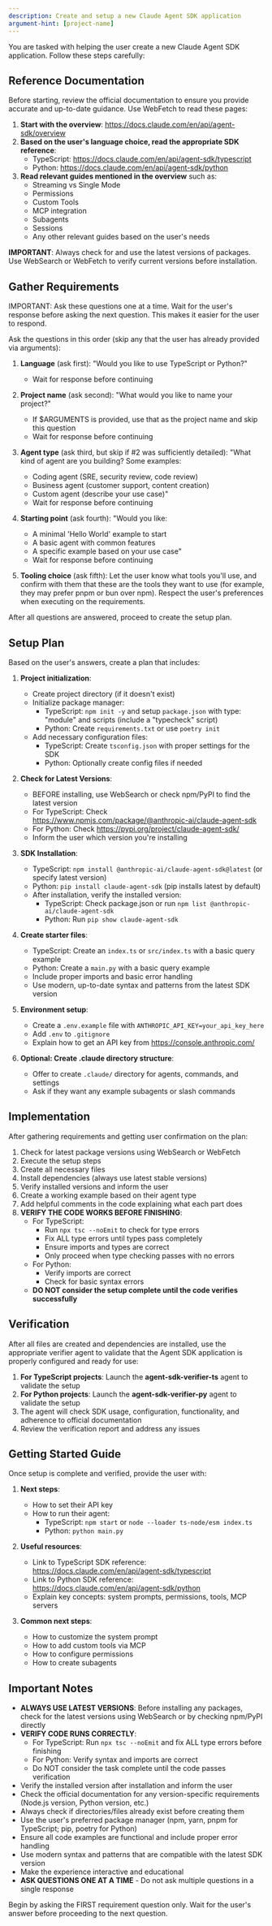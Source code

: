 ```yaml
---
description: Create and setup a new Claude Agent SDK application
argument-hint: [project-name]
---
```


You are tasked with helping the user create a new Claude Agent SDK application. Follow these steps carefully:

## Reference Documentation

Before starting, review the official documentation to ensure you provide accurate and up-to-date guidance. Use WebFetch to read these pages:

1. **Start with the overview**: https://docs.claude.com/en/api/agent-sdk/overview
2. **Based on the user's language choice, read the appropriate SDK reference**:
   - TypeScript: https://docs.claude.com/en/api/agent-sdk/typescript
   - Python: https://docs.claude.com/en/api/agent-sdk/python
3. **Read relevant guides mentioned in the overview** such as:
   - Streaming vs Single Mode
   - Permissions
   - Custom Tools
   - MCP integration
   - Subagents
   - Sessions
   - Any other relevant guides based on the user's needs

**IMPORTANT**: Always check for and use the latest versions of packages. Use WebSearch or WebFetch to verify current versions before installation.

## Gather Requirements

IMPORTANT: Ask these questions one at a time. Wait for the user's response before asking the next question. This makes it easier for the user to respond.

Ask the questions in this order (skip any that the user has already provided via arguments):

1. **Language** (ask first): "Would you like to use TypeScript or Python?"

   - Wait for response before continuing

2. **Project name** (ask second): "What would you like to name your project?"

   - If $ARGUMENTS is provided, use that as the project name and skip this question
   - Wait for response before continuing

3. **Agent type** (ask third, but skip if #2 was sufficiently detailed): "What kind of agent are you building? Some examples:

   - Coding agent (SRE, security review, code review)
   - Business agent (customer support, content creation)
   - Custom agent (describe your use case)"
   - Wait for response before continuing

4. **Starting point** (ask fourth): "Would you like:

   - A minimal 'Hello World' example to start
   - A basic agent with common features
   - A specific example based on your use case"
   - Wait for response before continuing

5. **Tooling choice** (ask fifth): Let the user know what tools you'll use, and confirm with them that these are the tools they want to use (for example, they may prefer pnpm or bun over npm). Respect the user's preferences when executing on the requirements.

After all questions are answered, proceed to create the setup plan.

## Setup Plan

Based on the user's answers, create a plan that includes:

1. **Project initialization**:

   - Create project directory (if it doesn't exist)
   - Initialize package manager:
     - TypeScript: `npm init -y` and setup `package.json` with type: "module" and scripts (include a "typecheck" script)
     - Python: Create `requirements.txt` or use `poetry init`
   - Add necessary configuration files:
     - TypeScript: Create `tsconfig.json` with proper settings for the SDK
     - Python: Optionally create config files if needed

2. **Check for Latest Versions**:

   - BEFORE installing, use WebSearch or check npm/PyPI to find the latest version
   - For TypeScript: Check https://www.npmjs.com/package/@anthropic-ai/claude-agent-sdk
   - For Python: Check https://pypi.org/project/claude-agent-sdk/
   - Inform the user which version you're installing

3. **SDK Installation**:

   - TypeScript: `npm install @anthropic-ai/claude-agent-sdk@latest` (or specify latest version)
   - Python: `pip install claude-agent-sdk` (pip installs latest by default)
   - After installation, verify the installed version:
     - TypeScript: Check package.json or run `npm list @anthropic-ai/claude-agent-sdk`
     - Python: Run `pip show claude-agent-sdk`

4. **Create starter files**:

   - TypeScript: Create an `index.ts` or `src/index.ts` with a basic query example
   - Python: Create a `main.py` with a basic query example
   - Include proper imports and basic error handling
   - Use modern, up-to-date syntax and patterns from the latest SDK version

5. **Environment setup**:

   - Create a `.env.example` file with `ANTHROPIC_API_KEY=your_api_key_here`
   - Add `.env` to `.gitignore`
   - Explain how to get an API key from https://console.anthropic.com/

6. **Optional: Create .claude directory structure**:
   - Offer to create `.claude/` directory for agents, commands, and settings
   - Ask if they want any example subagents or slash commands

## Implementation

After gathering requirements and getting user confirmation on the plan:

1. Check for latest package versions using WebSearch or WebFetch
2. Execute the setup steps
3. Create all necessary files
4. Install dependencies (always use latest stable versions)
5. Verify installed versions and inform the user
6. Create a working example based on their agent type
7. Add helpful comments in the code explaining what each part does
8. **VERIFY THE CODE WORKS BEFORE FINISHING**:
   - For TypeScript:
     - Run `npx tsc --noEmit` to check for type errors
     - Fix ALL type errors until types pass completely
     - Ensure imports and types are correct
     - Only proceed when type checking passes with no errors
   - For Python:
     - Verify imports are correct
     - Check for basic syntax errors
   - **DO NOT consider the setup complete until the code verifies successfully**

## Verification

After all files are created and dependencies are installed, use the appropriate verifier agent to validate that the Agent SDK application is properly configured and ready for use:

1. **For TypeScript projects**: Launch the **agent-sdk-verifier-ts** agent to validate the setup
2. **For Python projects**: Launch the **agent-sdk-verifier-py** agent to validate the setup
3. The agent will check SDK usage, configuration, functionality, and adherence to official documentation
4. Review the verification report and address any issues

## Getting Started Guide

Once setup is complete and verified, provide the user with:

1. **Next steps**:

   - How to set their API key
   - How to run their agent:
     - TypeScript: `npm start` or `node --loader ts-node/esm index.ts`
     - Python: `python main.py`

2. **Useful resources**:

   - Link to TypeScript SDK reference: https://docs.claude.com/en/api/agent-sdk/typescript
   - Link to Python SDK reference: https://docs.claude.com/en/api/agent-sdk/python
   - Explain key concepts: system prompts, permissions, tools, MCP servers

3. **Common next steps**:
   - How to customize the system prompt
   - How to add custom tools via MCP
   - How to configure permissions
   - How to create subagents

## Important Notes

- **ALWAYS USE LATEST VERSIONS**: Before installing any packages, check for the latest versions using WebSearch or by checking npm/PyPI directly
- **VERIFY CODE RUNS CORRECTLY**:
  - For TypeScript: Run `npx tsc --noEmit` and fix ALL type errors before finishing
  - For Python: Verify syntax and imports are correct
  - Do NOT consider the task complete until the code passes verification
- Verify the installed version after installation and inform the user
- Check the official documentation for any version-specific requirements (Node.js version, Python version, etc.)
- Always check if directories/files already exist before creating them
- Use the user's preferred package manager (npm, yarn, pnpm for TypeScript; pip, poetry for Python)
- Ensure all code examples are functional and include proper error handling
- Use modern syntax and patterns that are compatible with the latest SDK version
- Make the experience interactive and educational
- **ASK QUESTIONS ONE AT A TIME** - Do not ask multiple questions in a single response

Begin by asking the FIRST requirement question only. Wait for the user's answer before proceeding to the next question.
